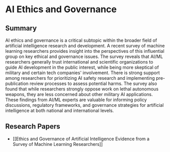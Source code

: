 # AI Ethics and Governance

## Summary
 AI ethics and governance is a critical subtopic within the broader field of artificial intelligence research and development. A recent survey of machine learning researchers provides insight into the perspectives of this influential group on key ethical and governance issues. The survey reveals that AI/ML researchers generally trust international and scientific organizations to guide AI development in the public interest, while being more skeptical of military and certain tech companies' involvement. There is strong support among researchers for prioritizing AI safety research and implementing pre-publication review processes to assess potential harms. The survey also found that while researchers strongly oppose work on lethal autonomous weapons, they are less concerned about other military AI applications. These findings from AI/ML experts are valuable for informing policy discussions, regulatory frameworks, and governance strategies for artificial intelligence at both national and international levels.
## Research Papers

- [[Ethics and Governance of Artificial Intelligence Evidence from a Survey of Machine Learning Researchers]]
